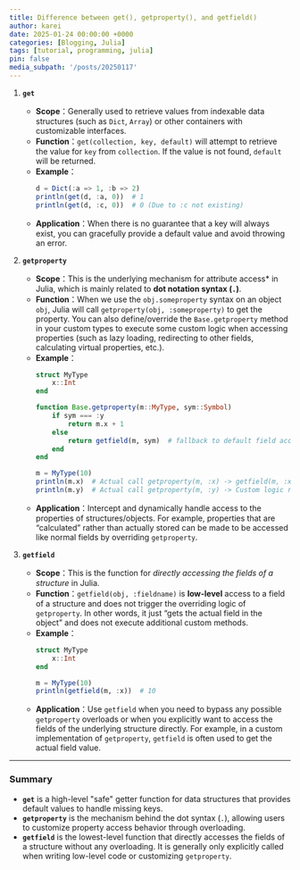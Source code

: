 ```yaml
---
title: Difference between get(), getproperty(), and getfield()
author: karei
date: 2025-01-24 00:00:00 +0000
categories: [Blogging, Julia]
tags: [tutorial, programming, julia]
pin: false
media_subpath: '/posts/20250117'
---
```


1. **`get`**  
   - **Scope**：Generally used to retrieve values from indexable data structures (such as `Dict`, `Array`) or other containers with customizable interfaces.  
   - **Function**：`get(collection, key, default)` will attempt to retrieve the value for `key` from `collection`. If the value is not found, `default` will be returned.
   - **Example**：  
     ```julia
     d = Dict(:a => 1, :b => 2)
     println(get(d, :a, 0))  # 1
     println(get(d, :c, 0))  # 0 (Due to :c not existing)
     ```  
   - **Application**：When there is no guarantee that a key will always exist, you can gracefully provide a default value and avoid throwing an error.

2. **`getproperty`**  
   - **Scope**：This is the underlying mechanism for attribute access* in Julia, which is mainly related to **dot notation syntax (`.`)**.  
   - **Function**：When we use the `obj.someproperty` syntax on an object `obj`, Julia will call `getproperty(obj, :someproperty)` to get the property. You can also define/override the `Base.getproperty` method in your custom types to execute some custom logic when accessing properties (such as lazy loading, redirecting to other fields, calculating virtual properties, etc.).  
   - **Example**：  
     ```julia
     struct MyType
         x::Int
     end

     function Base.getproperty(m::MyType, sym::Symbol)
         if sym === :y
             return m.x + 1
         else
             return getfield(m, sym)  # fallback to default field access
         end
     end

     m = MyType(10)
     println(m.x)  # Actual call getproperty(m, :x) -> getfield(m, :x)
     println(m.y)  # Actual call getproperty(m, :y) -> Custom logic returns 11
     ```  
   - **Application**：Intercept and dynamically handle access to the properties of structures/objects. For example, properties that are “calculated” rather than actually stored can be made to be accessed like normal fields by overriding `getproperty`.

3. **`getfield`**  
   - **Scope**：This is the function for *directly accessing the fields of a structure* in Julia.
   - **Function**：`getfield(obj, :fieldname)` is **low-level** access to a field of a structure and does not trigger the overriding logic of `getproperty`. In other words, it just “gets the actual field in the object” and does not execute additional custom methods.  
   - **Example**：  
     ```julia
     struct MyType
         x::Int
     end

     m = MyType(10)
     println(getfield(m, :x))  # 10
     ```  
   - **Application**：Use `getfield` when you need to bypass any possible `getproperty` overloads or when you explicitly want to access the fields of the underlying structure directly. For example, in a custom implementation of `getproperty`, `getfield` is often used to get the actual field value.

---

### Summary

- **`get`** is a high-level "safe" getter function for data structures that provides default values to handle missing keys.  
- **`getproperty`** is the mechanism behind the dot syntax (`.`), allowing users to customize property access behavior through overloading. 
- **`getfield`** is the lowest-level function that directly accesses the fields of a structure without any overloading. It is generally only explicitly called when writing low-level code or customizing `getproperty`.